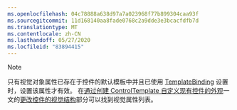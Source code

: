 ```yaml
---
ms.openlocfilehash: 04c78888a638d97a7a023968f77b899304caa93f
ms.sourcegitcommit: 11d168140aa8fade0768c2a9dde3e3bcacfdfb7d
ms.translationtype: MT
ms.contentlocale: zh-CN
ms.lasthandoff: 05/27/2020
ms.locfileid: "83894415"
---
```

> [!NOTE]
>  只有视觉对象属性已存在于控件的默认模板中并且已使用 [TemplateBinding](/dotnet/framework/wpf/advanced/templatebinding-markup-extension) 设置时，设置该属性才有效。 在[通过创建 ControlTemplate 自定义现有控件的外观](/dotnet/framework/wpf/controls/customizing-the-appearance-of-an-existing-control)一文的[更改控件的视觉结构](/dotnet/framework/wpf/controls/customizing-the-appearance-of-an-existing-control#changing-the-visual-structure-of-a-control)部分可以找到视觉属性列表。
  

